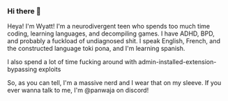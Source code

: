 ### Hi there 👋
Heya! I'm Wyatt! I'm a neurodivergent teen who spends too much time coding, learning languages, and decompiling games. I have ADHD, BPD, and probably a fuckload of undiagnosed shit. I speak English, French, and the constructed language toki pona, and I'm learning spanish.

I also spend a lot of time fucking around with admin-installed-extension-bypassing exploits 

So, as you can tell, I'm a massive nerd and I wear that on my sleeve. If you ever wanna talk to me, I'm @panwaja on discord!
